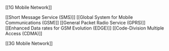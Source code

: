 [[1G Mobile Network]]


[[Short Message Service (SMS)]]
[[Global System for Mobile Communications (GSM)]]
[[General Packet Radio Service (GPRS)]]
[[Enhanced Data rates for GSM Evolution (EDGE)]]
[[Code-Division Multiple Access (CDMA)]]


[[3G Mobile Network]]